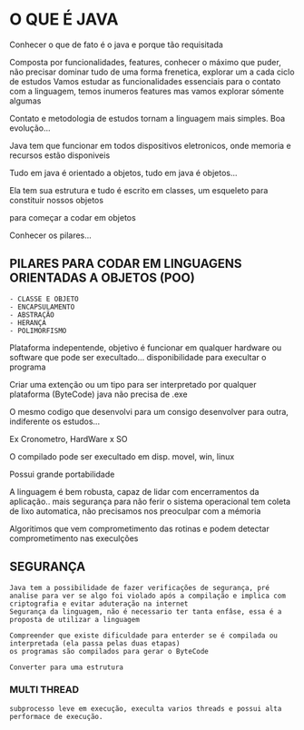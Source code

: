 # O QUE É JAVA

Conhecer o que de fato é o java e porque tão requisitada

Composta por funcionalidades, features, conhecer o máximo que puder, não precisar dominar tudo de uma forma frenetica, explorar um a cada ciclo de estudos
Vamos estudar as funcionalidades essenciais para o contato com a linguagem, temos inumeros features mas vamos explorar sómente algumas

Contato e metodologia de estudos tornam a linguagem mais simples. Boa evolução...

Java tem que funcionar em todos dispositivos eletronicos, onde memoria e recursos estão disponiveis

Tudo em java é orientado a objetos, tudo em java é objetos...

Ela tem sua estrutura e tudo é escrito em classes, um esqueleto para constituir nossos objetos


para começar a codar em objetos

Conhecer os pilares...
## PILARES PARA CODAR EM LINGUAGENS ORIENTADAS A OBJETOS (POO)
    - CLASSE E OBJETO
    - ENCAPSULAMENTO
    - ABSTRAÇÃO
    - HERANÇA
    - POLIMORFISMO

Plataforma indepentende, objetivo é funcionar em qualquer hardware ou software que pode ser execultado... disponibilidade para execultar o programa

Criar uma extenção ou um tipo para ser interpretado por qualquer plataforma (ByteCode)
java não precisa de .exe

O mesmo codigo que desenvolvi para um consigo desenvolver para outra, indiferente os estudos...

Ex Cronometro, HardWare x SO

O compilado pode ser execultado em disp. movel, win, linux

Possui grande portabilidade

A linguagem é bem robusta, capaz de lidar com encerramentos da aplicação.. mais segurança para não ferir o sistema operacional
tem coleta de lixo automatica, não precisamos nos preoculpar com a mémoria

Algoritimos que vem comprometimento das rotinas e podem detectar comprometimento nas execulções

## SEGURANÇA
    Java tem a possibilidade de fazer verificações de segurança, pré analise para ver se algo foi violado após a compilação e implica com criptografia e evitar aduteração na internet
    Segurança da linguagem, não é necessario ter tanta enfâse, essa é a proposta de utilizar a linguagem

    Compreender que existe dificuldade para enterder se é compilada ou interpretada (ela passa pelas duas etapas)
    os programas são compilados para gerar o ByteCode

    Converter para uma estrutura


### MULTI THREAD
    subprocesso leve em execução, execulta varios threads e possui alta performace de execução.
